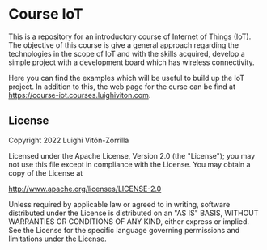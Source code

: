 # Course IoT

This is a repository for an introductory course of Internet of Things (IoT). The
objective of this course is give a general approach regarding the technologies
in the scope of IoT and with the skills acquired, develop a simple project with
a development board which has wireless connectivity.

Here you can find the examples which will be useful to build up the IoT
project. In addition to this, the web page for the curse can be find at
https://course-iot.courses.luighiviton.com.

## License

Copyright 2022 Luighi Vitón-Zorrilla

Licensed under the Apache License, Version 2.0 (the "License"); you may not use this file except in compliance with the License. You may obtain a copy of the License at

http://www.apache.org/licenses/LICENSE-2.0

Unless required by applicable law or agreed to in writing, software distributed under the License is distributed on an "AS IS" BASIS, WITHOUT WARRANTIES OR CONDITIONS OF ANY KIND, either express or implied. See the License for the specific language governing permissions and limitations under the License.
